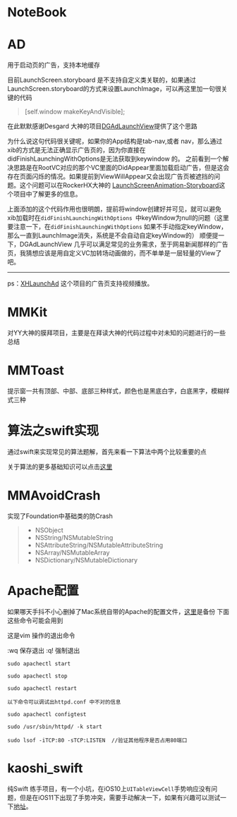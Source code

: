 # NoteBook


# AD

用于启动页的广告，支持本地缓存

目前LaunchScreen.storyboard 是不支持自定义类关联的，如果通过LaunchScreen.storyboard的方式来设置LaunchImage，可以再这里加一句很关键的代码

> [self.window makeKeyAndVisible]; 

在此默默感谢Desgard 大神的项目[DGAdLaunchView](https://github.com/Desgard/DGAdLaunchView)提供了这个思路

为什么说这句代码很关键呢，如果你的App结构是tab-nav,或者 nav，那么通过xib的方式是无法正确显示广告页的，因为你直接在didFinishLaunchingWithOptions是无法获取到keywindow 的。
之前看到一个解决思路是在RootVC对应的那个VC里面的DidAppear里面加载启动广告，但是这会存在页面闪烁的情况。如果提前到ViewWillAppear又会出现广告页被遮挡的问题。这个问题可以在RockerHX大神的 [LaunchScreenAnimation-Storyboard](https://github.com/RockerHX/LaunchScreenAnimation-Storyboard)这个项目中了解更多的信息。

上面添加的这个代码作用也很明朗，提前将window创建好并可见，就可以避免xib加载时在`didFinishLaunchingWithOptions `中keyWindow为null的问题（这里要注意一下，在`didFinishLaunchingWithOptions` 如果不手动指定keyWindow，那么一直到LaunchImage消失，系统是不会自动自定keyWindow的）
顺便提一下，DGAdLaunchView 几乎可以满足常见的业务需求，至于网易新闻那样的广告页，我猜想应该是用自定义VC加转场动画做的，而不单单是一层轻量的View了吧。

***
ps：[XHLaunchAd](https://github.com/CoderZhuXH/XHLaunchAd) 这个项目的广告页支持视频播放。


# MMKit

对YY大神的膜拜项目，主要是在拜读大神的代码过程中对未知的问题进行的一些总结

# MMToast

提示窗一共有顶部、中部、底部三种样式，颜色也是黑底白字，白底黑字，模糊样式三种

# 算法之swift实现

通过swift来实现常见的算法题解，首先来看一下算法中两个比较重要的点

关于算法的更多基础知识可以点击[这里](https://github.com/mumusa/mumuno/blob/master/MarkDown/%E5%B8%B8%E8%A7%81%E7%AE%97%E6%B3%95%E8%A7%A3%E6%9E%90.md)

# MMAvoidCrash

实现了Foundation中基础类的防Crash

> + NSObject
> + NSString/NSMutableString
> + NSAttributeString/NSMutableAttributeString
> + NSArray/NSMutableArray
> + NSDictionary/NSMutableDictionary

# Apache配置

如果哪天手抖不小心删掉了Mac系统自带的Apache的配置文件，[这里](https://github.com/mumusa/mumuno/blob/master/%E7%9B%B8%E5%85%B3%E6%96%87%E6%A1%A3/httpd.conf.txt)是备份
下面这些命令可能会用到

这是vim 操作的退出命令

:wq     保存退出
:q!     强制退出

````Shell
sudo apachectl start   

sudo apachectl stop

sudo apachectl restart

以下命令可以调试出httpd.conf 中不对的信息

sudo apachectl configtest

sudo /usr/sbin/httpd/ -k start  

sudo lsof -iTCP:80 -sTCP:LISTEN  //验证其他程序是否占用80端口

````


# kaoshi_swift

纯Swift 练手项目，有一个小坑，在iOS10上`UITableViewCell`手势响应没有问题，但是在iOS11下出现了手势冲突，需要手动解决一下，如果有兴趣可以测试一下[地址](https://github.com/nullfy/kaoshi_swift)。


